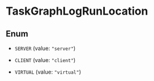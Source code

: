 

# TaskGraphLogRunLocation

## Enum


* `SERVER` (value: `"server"`)

* `CLIENT` (value: `"client"`)

* `VIRTUAL` (value: `"virtual"`)



